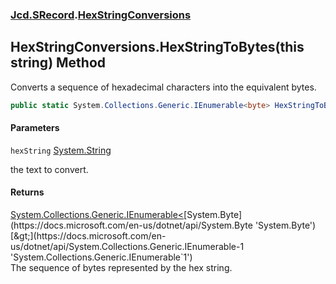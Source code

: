 ### [Jcd.SRecord](Jcd.SRecord.md 'Jcd.SRecord').[HexStringConversions](Jcd.SRecord.HexStringConversions.md 'Jcd.SRecord.HexStringConversions')

## HexStringConversions.HexStringToBytes(this string) Method

Converts a sequence of hexadecimal characters into the equivalent bytes.

```csharp
public static System.Collections.Generic.IEnumerable<byte> HexStringToBytes(this string hexString);
```
#### Parameters

<a name='Jcd.SRecord.HexStringConversions.HexStringToBytes(thisstring).hexString'></a>

`hexString` [System.String](https://docs.microsoft.com/en-us/dotnet/api/System.String 'System.String')

the text to convert.

#### Returns
[System.Collections.Generic.IEnumerable&lt;](https://docs.microsoft.com/en-us/dotnet/api/System.Collections.Generic.IEnumerable-1 'System.Collections.Generic.IEnumerable`1')[System.Byte](https://docs.microsoft.com/en-us/dotnet/api/System.Byte 'System.Byte')[&gt;](https://docs.microsoft.com/en-us/dotnet/api/System.Collections.Generic.IEnumerable-1 'System.Collections.Generic.IEnumerable`1')  
The sequence of bytes represented by the hex string.